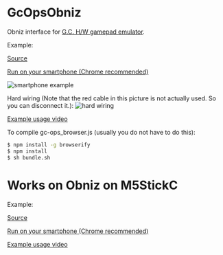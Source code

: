 # GcOpsObniz
Obniz interface for [G.C. H/W gamepad emulator](https://github.com/GameControllerizer/GcHwEmulator).  

Example:

[Source](https://github.com/GameControllerizer/GcOpsObniz/blob/master/example.html)

[Run on your smartphone (Chrome recommended)](https://gamecontrollerizer.github.io/GcOpsObniz/example.html)

![smartphone example](https://i.gyazo.com/8311208b4f7e5d05bb55330fba61e4a1.png)

Hard wiring (Note that the red cable in this picture is not actually used. So you can disconnect it.):
![hard wiring](https://i.gyazo.com/bc1b3efe5eb34975021ce90653fd21b0.jpg)

[Example usage video](https://twitter.com/qurihara/status/1046208403612291072)

To compile gc-ops_browser.js (usually you do not have to do this):
```bash
$ npm install -g browserify
$ npm install
$ sh bundle.sh
```

# Works on Obniz on M5StickC

Example:

[Source](https://github.com/GameControllerizer/GcOpsObniz/blob/master/example-m5.html)

[Run on your smartphone (Chrome recommended)](https://gamecontrollerizer.github.io/GcOpsObniz/example-m5.html)

[Example usage video](https://twitter.com/qurihara/status/1250655057294417921)

